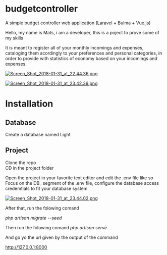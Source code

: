 # budgetcontroller
A simple budget controller web application (Laravel + Bulma + Vue.js) <br>

Hello, my name is Mats, i am a developer, this is a poject to prove some of my skills <br>

It is meant to register all of your monthly incomings and expenses, cataloging them acordingly to your preferences and personal categories, in order to provide with statistics of economy based on your incomings and expenses.

[![Screen_Shot_2018-01-31_at_22.44.36.png](https://s5.postimg.org/jngui4w9j/Screen_Shot_2018-01-31_at_22.44.36.png)](https://postimg.org/image/fr3im5b9v/)

[![Screen_Shot_2018-01-31_at_23.42.39.png](https://s5.postimg.org/iz7zymkiv/Screen_Shot_2018-01-31_at_23.42.39.png)](https://postimg.org/image/oamwjc6lf/)

# Installation

## Database

Create a database named Light

## Project

Clone the repo <br>
CD in the project folder <br>

Open the project in your favorite text editor and edit the .env file like so <br>
Focus on the DB_ segment of the .env file, configure the database access credemtials to fit your database system

[![Screen_Shot_2018-01-31_at_23.44.02.png](https://s5.postimg.org/pcx31v9zb/Screen_Shot_2018-01-31_at_23.44.02.png)](https://postimg.org/image/l3sczp6pv/)

After that, run the folowing comand <br>

*php artisan migrate --seed* 

Then run the folowing comand
 *php artisan serve* 
 
 
 
 And go yo the url given by the output of the command
 
 http://127.0.0.1:8000


